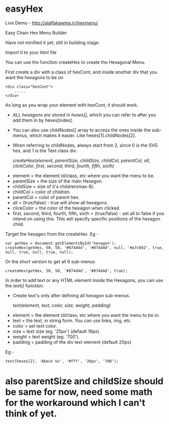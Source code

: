 # easyHex

Live Demo - http://alalfakawma.in/hexmenu/

Easy Chain Hex Menu Builder

Have not minified it yet, still in building stage.

Import it to your html file

You can use the function createHex to create the Hexagonal Menu.

First create a div with a class of hexCont, and inside another div that you want the hexagons to be on

    <div class="hexCont">
		.....
    </div>

As long as you wrap your element with hexCont, it should work.

- *ALL hexagons are stored in hexes[]*, which you can refer to after you add them in by hexes[index].
- You can also use childNodes[] array to access the ones inside the sub-menus, which makes it easier. Like hexes[1].childNodes[2].
- When referring to childNodes, always start from 2, since 0 is the SVG hex, and 1 is the Text class div.

    *createHex(element, parentSize, childSize, childCol, parentCol, all, clickColor, first, second, third, fourth, fifth, sixth)*

* element = the element id/class, etc where you want the menu to be.
* parentSize = the size of the main Hexagon.
* childSize = size of it's children(max-6).
* childCol = color of children.
* parentCol = color of parent hex.
* all = (true/false) - true will show all hexagons.
* clickColor = the color of the hexagon when clicked.
* first, second, third, fourth, fifth, sixth = (true/false) - set all to false if you intend on using this. This will specify specific positions of the hexagon child.

Target the hexagon from the createHex. Eg - 

	var getHex = document.getElementsById('hexagon');
	createHex(getHex, 50, 50, '#874d4d', '#874d4d', null, '#a7c692', true, null, true, null, true, null);

Or the short version to get all 6 sub-menus

	createHex(getHex, 50, 50, '#874d4d', '#874d4d', true);

In order to add text or any HTML element inside the Hexagons, you can use the *text()* function.

- Create text's only after defining all hexagon sub-menus.

	*text(element, text, color, size, weight, padding)*

* element = the element id/class, etc where you want the menu to be in.
* text = the text, in string form. You can use links, img, etc.
* color = set text color.
* size = text size (eg. '25px') (default 16px).
* weight = text weight (eg. '700').
* padding = padding of the div text element (default 20px)

Eg - 

	text(hexes[2], 'About Us', '#fff', '20px', '700');


# also parentSize and childSize should be same for now, need some math for the workaround which I can't think of yet.
